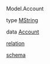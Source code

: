 Model.Account

type [MString](Model-Account.html#t:MString)

data [Account](Model-Account.html#t:Account)

[relation](Model-Account.html#v:relation)

[schema](Model-Account.html#v:schema)
